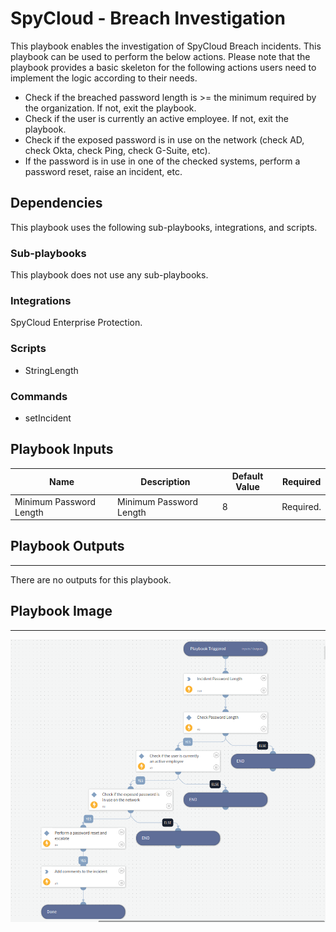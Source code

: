 # SpyCloud - Breach Investigation

 This playbook enables the investigation of SpyCloud Breach incidents. This playbook can be used to perform the below actions. Please note that the playbook provides a 
 basic skeleton for the following actions users need to implement the logic according to their needs.

- Check if the breached password length is >= the minimum required by the organization. If not, exit the playbook.
- Check if the user is currently an active employee. If not, exit the playbook.
- Check if the exposed password is in use on the network (check AD, check Okta, check Ping, check G-Suite, etc).
- If the password is in use in one of the checked systems, perform a password reset, raise an incident, etc.


## Dependencies

This playbook uses the following sub-playbooks, integrations, and scripts.

### Sub-playbooks

This playbook does not use any sub-playbooks.

### Integrations

SpyCloud Enterprise Protection.

### Scripts

* StringLength

### Commands

* setIncident

## Playbook Inputs
| **Name**               | **Description** | **Default Value** | **Required** |
|------------------------| --- |-------------------|-----------|
| Minimum Password Length | Minimum Password Length | 8 | Required. |

## Playbook Outputs

---
There are no outputs for this playbook.

## Playbook Image

---

![SpyCloud Breach](SpyCloud_Breach_Playbook.png)
